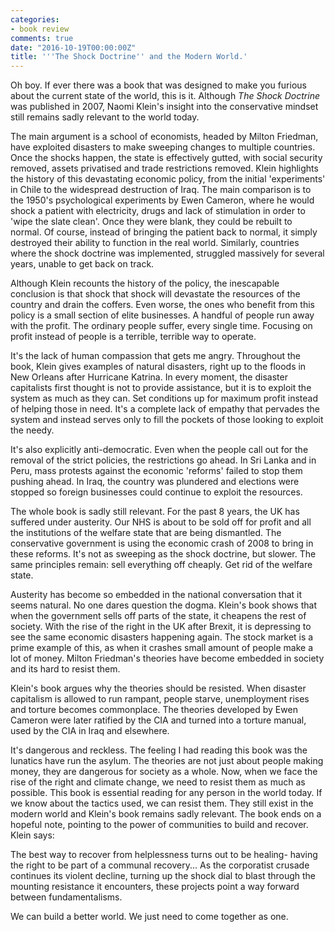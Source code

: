 ```yaml
---
categories:
- book review
comments: true
date: "2016-10-19T00:00:00Z"
title: '''The Shock Doctrine'' and the Modern World.'
---
```

  
Oh boy. If ever there was a book that was designed to make you furious about the current state of the world, this is it. Although *The Shock Doctrine* was published in 2007, Naomi Klein's insight into the conservative mindset still remains sadly relevant to the world today.  
<!--more-->  

The main argument is a school of economists, headed by Milton Friedman, have exploited disasters to make sweeping changes to multiple countries. Once the shocks happen, the state is effectively gutted, with social security removed, assets privatised and trade restrictions removed. Klein highlights the history of this devastating economic policy, from the initial 'experiments' in Chile to the widespread destruction of Iraq.  The main comparison is to the 1950's psychological experiments by Ewen Cameron, where he would shock a patient with electricity, drugs and lack of stimulation in order to 'wipe the slate clean'.  Once they were blank, they could be rebuilt to normal. Of course, instead of bringing the patient back to normal, it simply destroyed their ability to function in the real world. Similarly, countries where the shock doctrine was implemented, struggled massively for several years, unable to get back on track.  

Although Klein recounts the history of the policy, the inescapable conclusion is that shock that shock will devastate the resources of the country and drain the coffers. Even worse, the ones who benefit from this policy is a small section of elite businesses. A handful of people run away with the profit. The ordinary people suffer, every single time. Focusing on profit instead of people is a terrible, terrible way to operate.  

It's the lack of human compassion that gets me angry. Throughout the book, Klein gives examples of natural disasters, right up to the floods in New Orleans after Hurricane Katrina. In every moment, the disaster capitalists first thought is not to provide assistance, but it is to exploit the system as much as they can. Set conditions up for maximum profit instead of helping those in need. It's a complete lack of empathy that pervades the system and instead serves only to fill the pockets of those looking to exploit the needy.  

It's also explicitly anti-democratic. Even when the people call out for the removal of the strict policies, the restrictions go ahead. In Sri Lanka and in Peru, mass protests against the economic 'reforms' failed to stop them pushing ahead. In Iraq, the country was plundered and elections were stopped so foreign businesses could continue to exploit the resources.  

The whole book is sadly still relevant. For the past 8 years, the UK has suffered under austerity. Our NHS is about to be sold off for profit and all the institutions of the welfare state that are being dismantled. The conservative government is using the economic crash of 2008 to bring in these reforms. It's not as sweeping as the shock doctrine, but slower. The same principles remain: sell everything off cheaply. Get rid of the welfare state.  

Austerity has become so embedded in the national conversation that it seems natural. No one dares question the dogma. Klein's book shows that when the government sells off parts of the state, it cheapens the rest of society. With the rise of the right in the UK after Brexit, it is depressing to see the same economic disasters happening again. The stock market is a prime example of this, as when it crashes small amount of people make a lot of money. Milton Friedman's theories have become embedded in society and its hard to resist them.  

Klein's book argues why the theories should be resisted. When disaster capitalism is allowed to run rampant, people starve, unemployment rises and torture becomes commonplace. The theories developed by Ewen Cameron were later ratified by the CIA and turned into a torture manual, used by the CIA in Iraq and elsewhere.  

It's dangerous and reckless. The feeling I had reading this book was the lunatics have run the asylum. The theories are not just about people making money, they are dangerous for society as a whole. Now, when we face the rise of the right and climate change, we need to resist them as much as possible. This book is essential reading for any person in the world today. If we know about the tactics used, we can  resist them. They still exist in the modern world and Klein's book remains sadly relevant. The book ends on a hopeful note, pointing to the power of communities to build and recover. Klein says:  

>   
  The best way to recover from helplessness turns out to be healing- having the right to be part of a communal recovery... As the corporatist crusade continues its violent decline, turning up the shock dial to blast through the mounting resistance it encounters, these projects point a way forward between fundamentalisms.  
>  

We can build a better world. We just need to come together as one.  
